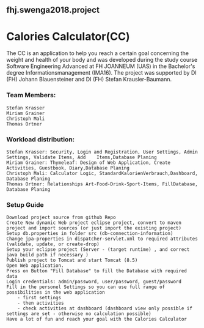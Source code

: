 ## fhj.swenga2018.project

# Calories Calculator(CC)

The CC is an application to help you reach a certain goal concerning the weight and health of your body and was developed during the study course Software Engineering Advanced at FH JOANNEUM (UAS) in the Bachelor's degree Informationsmanagement (IMA16). The project was supported by DI (FH) Johann Blauensteiner and DI (FH) Stefan Krausler-Baumann.

### Team Members:

    Stefan Krasser
    Miriam Grainer
    Christoph Mali
    Thomas Ortner

### Workload distribution:

    Stefan Krasser: Security, Login and Registration, User Settings, Admin Settings, Validate Items, Add 	Items,Database Planing
    Miriam Grainer: Thymeleaf: Design of Web Application, Create Activities, Guestbook, Diary,Database Planing
    Christoph Mali: Calculator Logic, StandardKalorienVerbrauch,Dashboard, Database Planing
    Thomas Ortner: Relationships Art-Food-Drink-Sport-Items, FillDatabase, Database Planing
    
        
### Setup Guide

    Download project source from github Repo
    Create New dynamic Web project eclipse project, convert to maven project and import sources (or just import the existing project)
    Setup db.properties in folder src (db-connection-information)
    Change jpa-properties in dispatcher-servlet.xml to required attributes (validate, update, or create-drop)
    Setup your eclipse project (Server - (target runtime) , and correct java build path if necessary )
    Publish project to Tomcat and start Tomcat (8.5)
    Open Web application.
    Press on Button "Fill Database" to fill the Database with required data
    Login credentials: admin/password, user/password, guest/password
    Fill in the personel Settings so you can use full range of possibilities in the web application
    	- first settings
    	- then activities
    	- check activities at dashboard (dashboard view only possible if settings are set - otherwise no calculation possible)
    Have a lot of fun and reach your goal with the Calories Calculator

